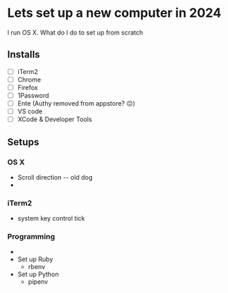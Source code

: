 # Lets set up a new computer in 2024
I run OS X. What do I do to set up from scratch

## Installs 
- [ ] iTerm2
- [ ] Chrome
- [ ] Firefox
- [ ] 1Password
- [ ] Ente (Authy removed from appstore? :pensive:)
- [ ] VS code
- [ ] XCode & Developer Tools

## Setups
### OS X
* Scroll direction -- old dog
* 
### iTerm2
* system key control tick
### Programming
* 
* Set up Ruby
  * rbenv
* Set up Python
  * pipenv
